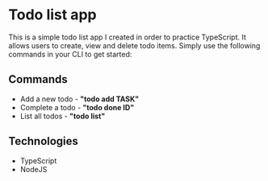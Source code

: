 # Todo list app

This is a simple todo list app I created in order to practice TypeScript. It allows users to create, view and delete todo items. Simply use the following commands in your CLI to get started:

## Commands

- Add a new todo - <strong>"todo add TASK"</strong>
- Complete a todo - <strong>"todo done ID"</strong>
- List all todos - <strong>"todo list"</strong>

## Technologies

- TypeScript
- NodeJS